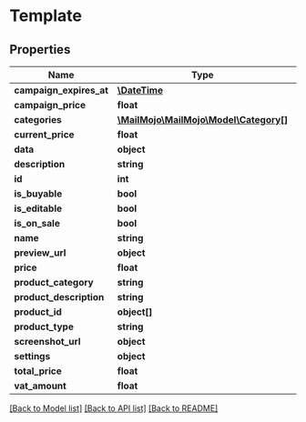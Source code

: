 # Template

## Properties
Name | Type | Description | Notes
------------ | ------------- | ------------- | -------------
**campaign_expires_at** | [**\DateTime**](\DateTime.md) |  | [optional] 
**campaign_price** | **float** |  | [optional] 
**categories** | [**\MailMojo\MailMojo\Model\Category[]**](Category.md) |  | [optional] 
**current_price** | **float** |  | [optional] 
**data** | **object** |  | [optional] 
**description** | **string** |  | [optional] 
**id** | **int** |  | [optional] 
**is_buyable** | **bool** |  | [optional] 
**is_editable** | **bool** |  | [optional] 
**is_on_sale** | **bool** |  | [optional] 
**name** | **string** |  | [optional] 
**preview_url** | **object** |  | [optional] 
**price** | **float** |  | [optional] 
**product_category** | **string** |  | [optional] 
**product_description** | **string** |  | [optional] 
**product_id** | **object[]** |  | [optional] 
**product_type** | **string** |  | [optional] 
**screenshot_url** | **object** |  | [optional] 
**settings** | **object** |  | [optional] 
**total_price** | **float** |  | [optional] 
**vat_amount** | **float** |  | [optional] 

[[Back to Model list]](../README.md#documentation-for-models) [[Back to API list]](../README.md#documentation-for-api-endpoints) [[Back to README]](../README.md)


